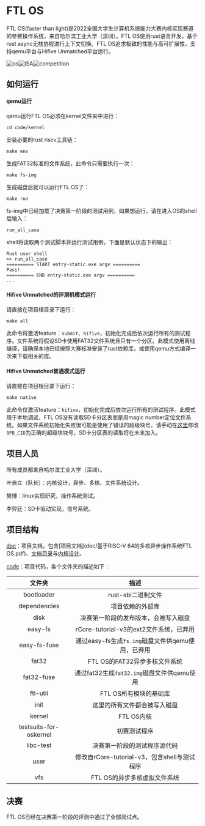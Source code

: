 # FTL OS

FTL OS(faster than light)是2022全国大学生计算机系统能力大赛内核实现赛道的参赛操作系统，来自哈尔滨工业大学（深圳）。FTL OS使用rust语言开发，基于rust async无栈协程进行上下文切换。FTL OS追求极致的性能与高可扩展性，支持qemu平台与Hifive Unmatched平台运行。

![os](https://img.shields.io/badge/kernel-asynchronous-red)![ISA](https://img.shields.io/badge/ISA-RISC--V-yellow)![competition](https://img.shields.io/badge/os-competition-blue)

## 如何运行

#### qemu运行

qemu运行FTL OS必须在kernel文件夹中进行：

```shell
cd code/kernel
```

安装必要的rust riscv工具链：

```shell
make env
```

生成FAT32标准的文件系统，此命令只需要执行一次：

```shell
make fs-img
```

生成磁盘后就可以运行FTL OS了：

```shell
make run
```

fs-img中已经加载了决赛第一阶段的测试用例，如果想运行，请在进入OS的shell后输入：

```shell
run_all_case
```

shell将读取两个测试脚本并运行测试用例，下面是默认状态下的输出：

```shell
Rust user shell
>> run_all_case
========== START entry-static.exe argv ==========
Pass!
========== END entry-static.exe argv ==========
...
```

#### Hifive Unmatched的评测机模式运行

请直接在项目根目录下运行：

```shell
make all
```

此命令将激活feature：`submit`、`hifive`，初始化完成后依次运行所有的测试程序。文件系统将假设SD卡使用FAT32文件系统且只有一个分区。此模式使用离线编译，请确保本地已经按照大赛标准安装了rust依赖库，或使用qemu方式编译一次来下载相关的库。

#### Hifive Unmatched普通模式运行

请直接在项目根目录下运行：

```shell
make native
```

此命令仅激活feature：`hifive`，初始化完成后依次运行所有的测试程序。此模式用于本地调试，FTL OS没有读取SD卡分区表而是用magic number定位文件系统。如果文件系统初始化失败很可能是使用了错误的超级块号，请手动在[这里](code/kernel/src/drivers/block/mod.rs)修改`BPB_CID`为正确的超级块块号，SD卡分区表的读取将在未来加入。

## 项目人员

所有成员都来自哈尔滨工业大学（深圳）。

叶自立（队长）：内核设计，异步、多核、文件系统设计。

樊博：linux实现研究，操作系统测试。

李羿廷：SD卡驱动实现，信号系统。

## 项目结构

[doc](doc)：项目文档，包含[项目文档](doc/基于RISC-V 64的多核异步操作系统FTL OS.pdf)、[文档目录](doc/README.md)与[内核设计](doc/内核设计.md)。

[code](code)：项目代码，各个文件夹的描述如下：

|         文件夹         |                       描述                        |
| :--------------------: | :-----------------------------------------------: |
|       bootloader       |                rust-sbi二进制文件                 |
|      dependencies      |                 项目依赖的外部库                  |
|          disk          |       决赛第一阶段的发布版本，会被写入磁盘        |
|        easy-fs         |      rCore-tutorial-v3的ext2文件系统，已弃用      |
|      easy-fs-fuse      | 通过easy-fs生成`fs.img`磁盘文件供qemu使用，已弃用 |
|         fat32          |           FTL OS的FAT32异步多核文件系统           |
|       fat32-fuse       |    通过fat32生成`fat32.img`磁盘文件供qemu使用     |
|        ftl-util        |              FTL OS所有模块的基础库               |
|          init          |           这里的所有文件都会被写入磁盘            |
|         kernel         |                    FTL OS内核                     |
| testsuits-for-oskernel |                   初赛测试程序                    |
|       libc-test        |           决赛第一阶段的测试程序源代码            |
|          user          |   修改自rCore-tutorial-v3，包含shell与测试程序    |
|          vfs           |           FTL OS的异步多核虚拟文件系统            |

## 决赛

FTL OS已经在决赛第一阶段的评测中通过了全部测试点。
